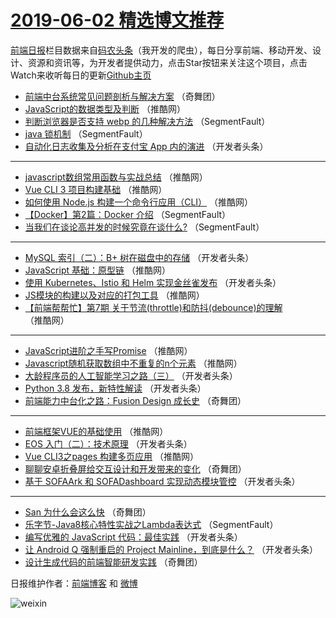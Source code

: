 # [2019-06-02 精选博文推荐](https://toutiao.qdkfweb.cn/date/2019/06/02)

[前端日报](https://qdkfweb.cn/c/news)栏目数据来自[码农头条](https://toutiao.qdkfweb.cn/)（我开发的爬虫），每日分享前端、移动开发、设计、资源和资讯等，为开发者提供动力，点击Star按钮来关注这个项目，点击Watch来收听每日的更新[Github主页](https://github.com/kujian/frontendDaily)
* [前端中台系统常见问题剖析与解决方案](https://toutiao.qdkfweb.cn/112450.html) （奇舞团）
* [JavaScript的数据类型及判断](https://toutiao.qdkfweb.cn/113482.html) （推酷网）
* [判断浏览器是否支持 webp 的几种解决方法](https://toutiao.qdkfweb.cn/113428.html) （SegmentFault）
* [java 锁机制](https://toutiao.qdkfweb.cn/113431.html) （SegmentFault）
* [自动化日志收集及分析在支付宝 App 内的演进](https://toutiao.qdkfweb.cn/113442.html) （开发者头条）

***
* [javascript数组常用函数与实战总结](https://toutiao.qdkfweb.cn/113476.html) （推酷网）
* [Vue CLI 3 项目构建基础](https://toutiao.qdkfweb.cn/113466.html) （推酷网）
* [如何使用 Node.js 构建一个命令行应用（CLI）](https://toutiao.qdkfweb.cn/113477.html) （推酷网）
* [【Docker】第2篇：Docker 介绍](https://toutiao.qdkfweb.cn/113433.html) （SegmentFault）
* [当我们在谈论高并发的时候究竟在谈什么?](https://toutiao.qdkfweb.cn/113423.html) （SegmentFault）

***
* [MySQL 索引（二）：B+ 树在磁盘中的存储](https://toutiao.qdkfweb.cn/113455.html) （开发者头条）
* [JavaScript 基础：原型链](https://toutiao.qdkfweb.cn/113468.html) （推酷网）
* [使用 Kubernetes、Istio 和 Helm 实现金丝雀发布](https://toutiao.qdkfweb.cn/113456.html) （开发者头条）
* [JS模块的构建以及对应的打包工具](https://toutiao.qdkfweb.cn/113480.html) （推酷网）
* [【前端帮帮忙】第7期 关于节流(throttle)和防抖(debounce)的理解](https://toutiao.qdkfweb.cn/113470.html) （推酷网）

***
* [JavaScript进阶之手写Promise](https://toutiao.qdkfweb.cn/113481.html) （推酷网）
* [Javascript随机获取数组中不重复的n个元素](https://toutiao.qdkfweb.cn/113471.html) （推酷网）
* [大龄程序员的人工智能学习之路（三）](https://toutiao.qdkfweb.cn/113439.html) （开发者头条）
* [Python 3.8 发布，新特性解读](https://toutiao.qdkfweb.cn/113450.html) （开发者头条）
* [前端能力中台化之路：Fusion Design 成长史](https://toutiao.qdkfweb.cn/113484.html) （奇舞团）

***
* [前端框架VUE的基础使用](https://toutiao.qdkfweb.cn/113475.html) （推酷网）
* [EOS 入门（二）：技术原理](https://toutiao.qdkfweb.cn/113452.html) （开发者头条）
* [Vue CLI3之pages 构建多页应用](https://toutiao.qdkfweb.cn/113465.html) （推酷网）
* [聊聊安卓折叠屏给交互设计和开发带来的变化](https://toutiao.qdkfweb.cn/111550.html) （奇舞团）
* [基于 SOFAArk 和 SOFADashboard 实现动态模块管控](https://toutiao.qdkfweb.cn/113453.html) （开发者头条）

***
* [San 为什么会这么快](https://toutiao.qdkfweb.cn/113488.html) （奇舞团）
* [乐字节-Java8核心特性实战之Lambda表达式](https://toutiao.qdkfweb.cn/113432.html) （SegmentFault）
* [编写优雅的 JavaScript 代码：最佳实践](https://toutiao.qdkfweb.cn/113443.html) （开发者头条）
* [让 Android Q 强制重启的 Project Mainline，到底是什么？](https://toutiao.qdkfweb.cn/113454.html) （开发者头条）
* [设计生成代码的前端智能研发实践](https://toutiao.qdkfweb.cn/113489.html) （奇舞团）

日报维护作者：[前端博客](https://qdkfweb.cn/) 和 [微博](https://qdkfweb.cn/go/weibo)

![weixin](https://user-images.githubusercontent.com/3055447/38468989-651132ac-3b80-11e8-8e6b-15122322a9d7.png)
